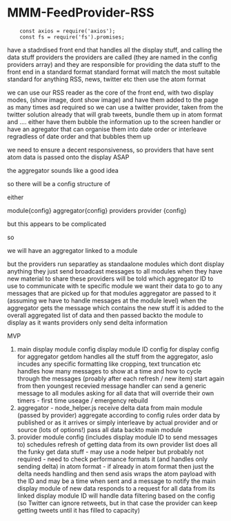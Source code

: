 # MMM-FeedProvider-RSS



		const axios = require('axios');
		const fs = require('fs').promises;



have a stadrdised front end that handles all the display stuff, and calling the data stuff providers
the providers are called (they are named in the config providers array) and they are responsible for providing the data stuff to the front end in a standard format
standard format will match the most suitable standard
for anything RSS, news, twitter etc then use the atom format

we can use our RSS reader as the core of the front end, with two display modes, (show image, dont show image) and have them added to the page as many times asd required
so we can use a twitter provider, taken from the twitter solution already that will grab tweets, bundle them up in atom format
and  ....
either have them bubble the information up to the screen handler
or have an agregator that can organise them into date order or interleave regradless of date order
and that bubbles them up

we need to ensure a decent responsiveness, so providers that have sent atom data is passed onto the display ASAP

the aggregator sounds like a good idea

so there will be a config structure of

either



module{config}
	aggregator{config}
		providers
			provider {config}

but this appears to be complicated

so 

we will have an aggregator linked to a module

but the providers run separatley as standaalone modules which dont display anything they just send broadcast messages to all modules when they have new material to share
these providers will be told which aggregator ID to use to communicate with te specific module we want their data to go to 
any messages that are picked up for that modules aggregator are passed to it (assuming we have to handle messages at the module level)
when the aggregator gets the message which contains the new stuff it is added to the overall aggregated list of data and then passed backto the module to display as it wants
providers only send delta information

MVP

1) main display module
	config
		display module ID
		config for display
		config for aggregator
	getdom
		handles all the stuff from the aggregator, aslo incudes any specific formatting like cropping, text truncation etc
		handles how many messages to show at a time and how to cycle through the messages (proably after each refresh / new item) start again from then youngest recevied
	message handler
	can send a generic message to all modules asking for all data that will override their own timers - first time useage / emergency rebuild
2) aggregator - node_helper.js
	receive delta data from main module (passed by provider)
	aggregate according to config rules
		order data by published or as it arrives or simply interleave by actual provider and or source (lots of options!)
	pass all data backto main module
3) provider module
	config (includes display module ID to send messages to)
	schedules refresh of getting data from its own provider list
	does all the funky get data stuff - may use a node helper but probably not required - need to check performance
	formats it (and handles only sending delta) in atom format - if already in atom format then just the delta needs handling and then send asis
	wraps the atom payload with the ID and may be a time when sent and a message to notify the main display module of new data
	responds to a request for all data from its linked display module ID
	will handle data filtering based on the config (so Twitter can ignore retweets, but in that case the provider can keep getting tweets until it has filled to capacity)







